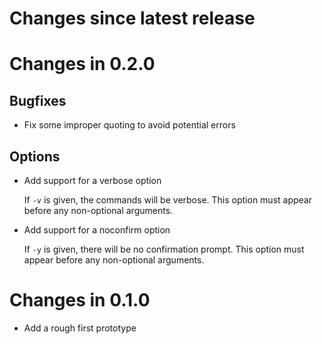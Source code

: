 # Changes since latest release

# Changes in 0.2.0

## Bugfixes

-   Fix some improper quoting to avoid potential errors

## Options

-   Add support for a verbose option

    If `-v` is given, the commands will be verbose. This option must appear
    before any non-optional arguments.

-   Add support for a noconfirm option

    If `-y` is given, there will be no confirmation prompt. This option must
    appear before any non-optional arguments.

# Changes in 0.1.0

-   Add a rough first prototype
